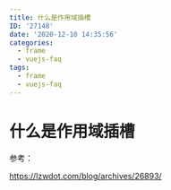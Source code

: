 ```yaml
---
title: 什么是作用域插槽
ID: '27148'
date: '2020-12-10 14:35:56'
categories:
  - frame
  - vuejs-faq
tags:
  - frame
  - vuejs-faq
---
```


# 什么是作用域插槽

参考：

https://lzwdot.com/blog/archives/26893/
 
 
 
 
 
 
